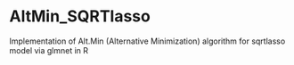 # AltMin_SQRTlasso
Implementation of Alt.Min (Alternative Minimization) algorithm for sqrtlasso model via glmnet in R
